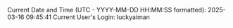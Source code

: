 Current Date and Time (UTC - YYYY-MM-DD HH:MM:SS formatted): 2025-03-16 09:45:41
Current User's Login: luckyaiman
